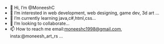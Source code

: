 - 👋 Hi, I’m @MoneeshC
- 👀 I’m interested in web development, web designing, game dev, 3d art ...
- 🌱 I’m currently learning java,c#,html,css...
- 💞️ I’m looking to collaborate...
- 📫 How to reach me email:moneeshc1998@gmail.com, insta:@moneesh_art_rs ...

<!---
MoneeshC/MoneeshC is a ✨ special ✨ repository because its `README.md` (this file) appears on your GitHub profile.
You can click the Preview link to take a look at your changes.
--->
